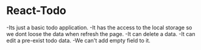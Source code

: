 # React-Todo
-Its just a basic todo application.
-It has the access to the local storage so we dont loose the data when refresh the page.
-It can delete a data.
-It can edit a pre-exist todo data.
-We can't add empty field to it.

